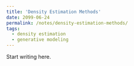 ```yaml
---
title: 'Density Estimation Methods'
date: 2099-06-24
permalink: /notes/density-estimation-methods/
tags:
  - density estimation
  - generative modeling
---
```


Start writing here.
